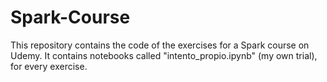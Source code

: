 # Spark-Course
This repository contains the code of the exercises for a Spark course on Udemy.
It contains notebooks called "intento_propio.ipynb" (my own trial), for every exercise.
